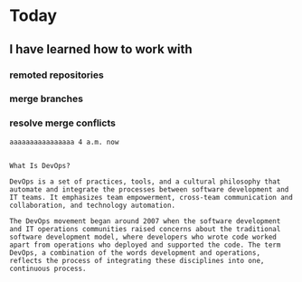 # Today
## I have learned how to work with
### remoted repositories
### merge branches
### resolve merge conflicts
```
aaaaaaaaaaaaaaaa 4 a.m. now
```
```

What Is DevOps?

DevOps is a set of practices, tools, and a cultural philosophy that automate and integrate the processes between software development and IT teams. It emphasizes team empowerment, cross-team communication and collaboration, and technology automation.

The DevOps movement began around 2007 when the software development and IT operations communities raised concerns about the traditional software development model, where developers who wrote code worked apart from operations who deployed and supported the code. The term DevOps, a combination of the words development and operations, reflects the process of integrating these disciplines into one, continuous process.

```
